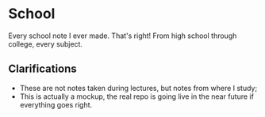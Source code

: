 # School
Every school note I ever made.
That's right! From high school through college, every subject.

## Clarifications
- These are not notes taken during lectures, but notes from where I study;
- This is actually a mockup, the real repo is going live in the near future if everything goes right.
